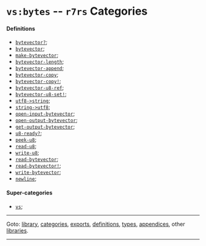 

<a id='category__r7rs__vs_3a_bytes'></a>

# `vs:bytes` -- `r7rs` Categories


<a id='category__r7rs__vs_3a_bytes__definitions'></a>

#### Definitions

 * [`bytevector?`](../../r7rs/definitions/bytevector_3f.md#definition__r7rs__bytevector_3f);
 * [`bytevector`](../../r7rs/definitions/bytevector.md#definition__r7rs__bytevector);
 * [`make-bytevector`](../../r7rs/definitions/make-bytevector.md#definition__r7rs__make-bytevector);
 * [`bytevector-length`](../../r7rs/definitions/bytevector-length.md#definition__r7rs__bytevector-length);
 * [`bytevector-append`](../../r7rs/definitions/bytevector-append.md#definition__r7rs__bytevector-append);
 * [`bytevector-copy`](../../r7rs/definitions/bytevector-copy.md#definition__r7rs__bytevector-copy);
 * [`bytevector-copy!`](../../r7rs/definitions/bytevector-copy_21.md#definition__r7rs__bytevector-copy_21);
 * [`bytevector-u8-ref`](../../r7rs/definitions/bytevector-u8-ref.md#definition__r7rs__bytevector-u8-ref);
 * [`bytevector-u8-set!`](../../r7rs/definitions/bytevector-u8-set_21.md#definition__r7rs__bytevector-u8-set_21);
 * [`utf8->string`](../../r7rs/definitions/utf8-_3e_string.md#definition__r7rs__utf8-_3e_string);
 * [`string->utf8`](../../r7rs/definitions/string-_3e_utf8.md#definition__r7rs__string-_3e_utf8);
 * [`open-input-bytevector`](../../r7rs/definitions/open-input-bytevector.md#definition__r7rs__open-input-bytevector);
 * [`open-output-bytevector`](../../r7rs/definitions/open-output-bytevector.md#definition__r7rs__open-output-bytevector);
 * [`get-output-bytevector`](../../r7rs/definitions/get-output-bytevector.md#definition__r7rs__get-output-bytevector);
 * [`u8-ready?`](../../r7rs/definitions/u8-ready_3f.md#definition__r7rs__u8-ready_3f);
 * [`peek-u8`](../../r7rs/definitions/peek-u8.md#definition__r7rs__peek-u8);
 * [`read-u8`](../../r7rs/definitions/read-u8.md#definition__r7rs__read-u8);
 * [`write-u8`](../../r7rs/definitions/write-u8.md#definition__r7rs__write-u8);
 * [`read-bytevector`](../../r7rs/definitions/read-bytevector.md#definition__r7rs__read-bytevector);
 * [`read-bytevector!`](../../r7rs/definitions/read-bytevector_21.md#definition__r7rs__read-bytevector_21);
 * [`write-bytevector`](../../r7rs/definitions/write-bytevector.md#definition__r7rs__write-bytevector);
 * [`newline`](../../r7rs/definitions/newline.md#definition__r7rs__newline);


<a id='category__r7rs__vs_3a_bytes__super-categories'></a>

#### Super-categories

 * [`vs`](../../r7rs/categories/vs.md#category__r7rs__vs);

----

Goto: [library](../../r7rs/_index.md#library__r7rs), [categories](../../r7rs/categories/_index.md#toc__r7rs__categories), [exports](../../r7rs/exports/_index.md#toc__r7rs__exports), [definitions](../../r7rs/definitions/_index.md#toc__r7rs__definitions), [types](../../r7rs/types/_index.md#toc__r7rs__types), [appendices](../../r7rs/appendices/_index.md#toc__r7rs__appendices), other [libraries](../../_libraries.md#toc__libraries).

----

